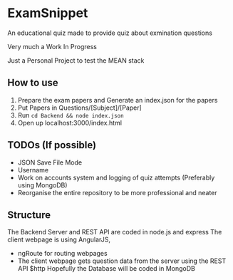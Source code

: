 # ExamSnippet

An educational quiz made to provide quiz about exmination questions

Very much a Work In Progress

Just a Personal Project to test the MEAN stack

## How to use
1. Prepare the exam papers and Generate an index.json for the papers
2. Put Papers in Questions/[Subject]/[Paper]
3. Run ```cd Backend && node index.json```
4. Open up localhost:3000/index.html

## TODOs (If possible)
* JSON Save File Mode
* Username
* Work on accounts system and logging of quiz attempts (Preferably using MongoDB)
* Reorganise the entire repository to be more professional and neater

## Structure
The Backend Server and REST API are coded in node.js and express
The client webpage is using AngularJS, 
* ngRoute for routing webpages
* The client webpage gets question data from the server using the REST API $http
Hopefully the Database will be coded in MongoDB
